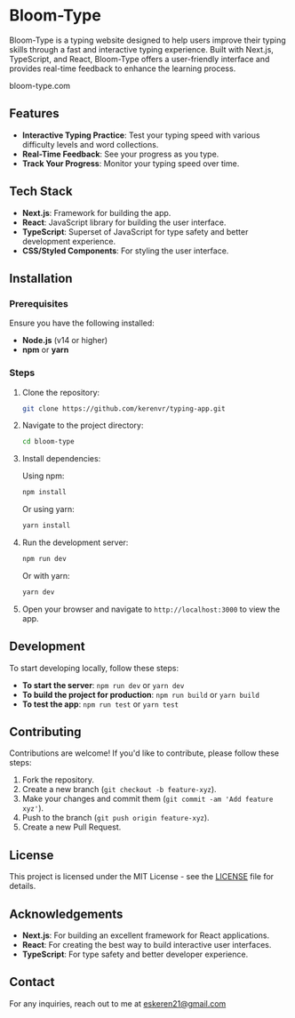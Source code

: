 # Bloom-Type

Bloom-Type is a typing website designed to help users improve their typing skills through a fast and interactive typing experience. Built with Next.js, TypeScript, and React, Bloom-Type offers a user-friendly interface and provides real-time feedback to enhance the learning process.

bloom-type.com

## Features

- **Interactive Typing Practice**: Test your typing speed with various difficulty levels and word collections.
- **Real-Time Feedback**: See your progress as you type.
- **Track Your Progress**: Monitor your typing speed over time.

## Tech Stack

- **Next.js**: Framework for building the app.
- **React**: JavaScript library for building the user interface.
- **TypeScript**: Superset of JavaScript for type safety and better development experience.
- **CSS/Styled Components**: For styling the user interface.
  
## Installation

### Prerequisites

Ensure you have the following installed:

- **Node.js** (v14 or higher)
- **npm** or **yarn**

### Steps

1. Clone the repository:

    ```bash
    git clone https://github.com/kerenvr/typing-app.git
    ```

2. Navigate to the project directory:

    ```bash
    cd bloom-type
    ```

3. Install dependencies:

    Using npm:

    ```bash
    npm install
    ```

    Or using yarn:

    ```bash
    yarn install
    ```

4. Run the development server:

    ```bash
    npm run dev
    ```

    Or with yarn:

    ```bash
    yarn dev
    ```

5. Open your browser and navigate to `http://localhost:3000` to view the app.

## Development

To start developing locally, follow these steps:

- **To start the server**: `npm run dev` or `yarn dev`
- **To build the project for production**: `npm run build` or `yarn build`
- **To test the app**: `npm run test` or `yarn test`

## Contributing

Contributions are welcome! If you'd like to contribute, please follow these steps:

1. Fork the repository.
2. Create a new branch (`git checkout -b feature-xyz`).
3. Make your changes and commit them (`git commit -am 'Add feature xyz'`).
4. Push to the branch (`git push origin feature-xyz`).
5. Create a new Pull Request.

## License

This project is licensed under the MIT License - see the [LICENSE](LICENSE) file for details.

## Acknowledgements

- **Next.js**: For building an excellent framework for React applications.
- **React**: For creating the best way to build interactive user interfaces.
- **TypeScript**: For type safety and better developer experience.

## Contact

For any inquiries, reach out to me at eskeren21@gmail.com
